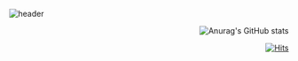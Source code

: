 ![header](https://capsule-render.vercel.app/api?height=300&type=waving&color=668EFD&text=gisung's%20GitHub&fontColor=ffffff)


<div align=right>
  
![Anurag's GitHub stats](https://github-readme-stats.vercel.app/api?username=gisungPark&hide=prs)

  </div>

<div align=right>
  
  [![Hits](https://hits.seeyoufarm.com/api/count/incr/badge.svg?url=https%3A%2F%2Fgithub.com%2FgisungPark&count_bg=%235092E3&title_bg=%23555555&icon=&icon_color=%23E7E7E7&title=hits&edge_flat=false)](https://hits.seeyoufarm.com)
  
</div>
